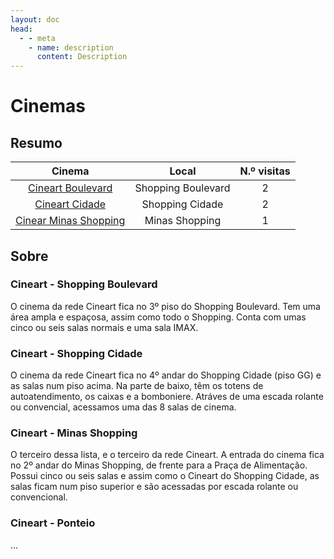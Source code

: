 ```yaml
---
layout: doc
head:
  - - meta
    - name: description
      content: Description
---
```


# Cinemas

## Resumo

|Cinema|Local|N.º visitas|
|:---:|:---:|:---:|
|[Cineart Boulevard](#cineart-boulevard)|Shopping Boulevard|2|
|[Cineart Cidade](#cineart-cidade)|Shopping Cidade|2|
|[Cinear Minas Shopping](#cineart-minas-shopping)|Minas Shopping|1|

## Sobre

### Cineart - Shopping Boulevard

O cinema da rede Cineart fica no 3º piso do Shopping Boulevard. Tem uma área ampla e espaçosa, assim como todo o Shopping. Conta com umas cinco ou seis salas normais e uma sala IMAX.

### Cineart - Shopping Cidade

O cinema da rede Cineart fica no 4º andar do Shopping Cidade (piso GG) e as salas num piso acima. Na parte de baixo, têm os totens de autoatendimento, os caixas e a bomboniere. Atráves de uma escada rolante ou convencial, acessamos uma das 8 salas de cinema.

### Cineart - Minas Shopping

O terceiro dessa lista, e o terceiro da rede Cineart. A entrada do cinema fica no 2º andar do Minas Shopping, de frente para a Praça de Alimentação. Possui cinco ou seis salas e assim como o Cineart do Shopping Cidade, as salas ficam num piso superior e são acessadas por escada rolante ou convencional.

### Cineart - Ponteio

...
